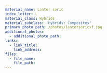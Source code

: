 ```yaml
---
material_name: Lantor soric
index_letter: L
material_class: Hybrids
material_subclass: 'Hybrids: Composites'
primary_photo_path: /photos/lantorsoricxf.jpg
additional_photos:
  - additional_photo_path:
links:
  - link_title:
    link_address:
files:
  - file_name:
    file_path:
---
```




